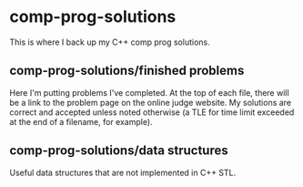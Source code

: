 # comp-prog-solutions
This is where I back up my C++ comp prog solutions.
## comp-prog-solutions/finished problems
Here I'm putting problems I've completed. At the top of each file, there will be a link to the problem page on the online judge website. My solutions are correct and accepted unless noted otherwise (a TLE for time limit exceeded at the end of a filename, for example).
## comp-prog-solutions/data structures
Useful data structures that are not implemented in C++ STL.
